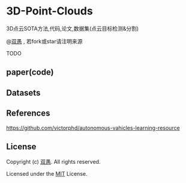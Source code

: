 # 3D-Point-Clouds

3D点云SOTA方法,代码,论文,数据集(点云目标检测&amp;分割)

@[双愚](https://github.com/HuangCongQing) , 若fork或star请注明来源


TODO



## paper(code)



## Datasets





## References

https://github.com/victorphd/autonomous-vahicles-learning-resource




## License

Copyright (c) [双愚](https://github.com/HuangCongQing). All rights reserved.

Licensed under the [MIT](./LICENSE) License.
